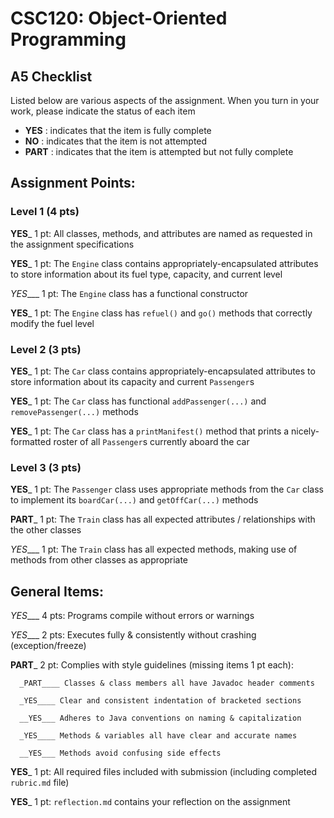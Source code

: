 # CSC120: Object-Oriented Programming
## A5 Checklist

Listed below are various aspects of the assignment.  When you turn in your work, please indicate the status of each item

- **YES** : indicates that the item is fully complete
- **NO** : indicates that the item is not attempted
- **PART** : indicates that the item is attempted but not fully complete


## Assignment Points:

### Level 1 (4 pts)

__YES___ 1 pt: All classes, methods, and attributes are named as requested in the assignment specifications

__YES___ 1 pt: The `Engine` class contains appropriately-encapsulated attributes to store information about its fuel type, capacity, and current level

_YES____ 1 pt: The `Engine` class has a functional constructor

__YES___ 1 pt: The `Engine` class has `refuel()` and `go()` methods that correctly modify the fuel level

### Level 2 (3 pts)

__YES___ 1 pt: The `Car` class contains appropriately-encapsulated attributes to store information about its capacity and current `Passenger`s

__YES___ 1 pt: The `Car` class has functional `addPassenger(...)` and `removePassenger(...)` methods

__YES___ 1 pt: The `Car` class has a `printManifest()` method that prints a nicely-formatted roster of all `Passenger`s currently aboard the car

### Level 3 (3 pts)

__YES___ 1 pt: The `Passenger` class uses appropriate methods from the `Car` class to implement its `boardCar(...)` and `getOffCar(...)` methods

__PART___ 1 pt: The `Train` class has all expected attributes / relationships with the other classes

_YES____ 1 pt: The `Train` class has all expected methods, making use of methods from other classes as appropriate



## General Items:

_YES____ 4 pts: Programs compile without errors or warnings

_YES____ 2 pts: Executes fully & consistently without crashing (exception/freeze)

__PART___ 2 pt: Complies with style guidelines (missing items 1 pt each):

      _PART____ Classes & class members all have Javadoc header comments

      _YES____ Clear and consistent indentation of bracketed sections

      __YES___ Adheres to Java conventions on naming & capitalization

      _YES____ Methods & variables all have clear and accurate names

      __YES___ Methods avoid confusing side effects

__YES___ 1 pt: All required files included with submission (including completed `rubric.md` file)

__YES___ 1 pt: `reflection.md` contains your reflection on the assignment
